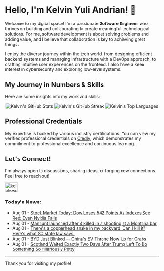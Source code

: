 # Hello, I'm Kelvin Yuli Andrian! 👋

Welcome to my digital space! I'm a passionate **Software Engineer** who thrives on building and collaborating to create meaningful technological solutions. For me, software development is about solving problems and adding value, and I believe that collaboration is key to achieving great things.

I enjoy the diverse journey within the tech world, from designing efficient backend systems and managing infrastructure with a DevOps approach, to crafting intuitive user experiences on the frontend. I also have a keen interest in cybersecurity and exploring low-level systems.

## My Journey in Numbers & Skills

Here are some insights into my work and skills:

<p align="center">
  <img src="https://github-readme-stats.vercel.app/api?username=kelvinzer0&show_icons=true&theme=radical" alt="Kelvin's GitHub Stats" />
  <img src="https://github-readme-streak-stats.herokuapp.com/?user=kelvinzer0&theme=radical" alt="Kelvin's GitHub Streak" />
  <img src="https://github-readme-stats.vercel.app/api/top-langs/?username=kelvinzer0&layout=compact&theme=radical" alt="Kelvin's Top Languages" />
</p>

## Professional Credentials

My expertise is backed by various industry certifications. You can view my verified professional credentials on [Credly](https://www.credly.com/users/kelvin-yuli-andrian/badges), which demonstrates my commitment to professional excellence and continuous learning.

## Let's Connect!

I'm always open to discussions, sharing ideas, or forging new connections. Feel free to reach out!

<p align="left">
    <a href="https://linkedin.com/in/kelvinzero" target="blank"><img align="center" src="https://cdn.jsdelivr.net/npm/simple-icons@3.0.1/icons/linkedin.svg" alt="kelvinzero" height="30" width="40" /></a>
</p>

### Today's News:

<!-- feed start -->
- Aug 01 - [Stock Market Today: Dow Loses 542 Points As Indexes See Red; Even Nvidia Falls](https://www.investors.com/market-trend/stock-market-today/dow-jones-sp500-nasdaq-trump-tariffs-amazon-amzn-stock/?src=A00220&yptr=yahoo)
- Aug 01 - [Manhunt launched after 4 killed in a shooting at a Montana bar](https://www.yahoo.com/news/articles/multiple-people-shot-montana-business-200415435.html)
- Aug 01 - [There's a copperhead snake in my backyard: Can I kill it? Here's what SC state law says.](https://www.yahoo.com/news/articles/theres-copperhead-snake-backyard-kill-193746991.html)
- Aug 01 - [BYD Just Blinked -- China's EV Throne Now Up for Grabs](https://finance.yahoo.com/news/byd-just-blinked-chinas-ev-193647719.html)
- Aug 01 - [Scotland Waited Exactly Two Days After Trump Left To Do Something So Hilariously Petty](https://www.yahoo.com/news/articles/seriously-funny-scottish-government-announced-185251477.html)
<!-- feed end -->

---

Thank you for visiting my profile!